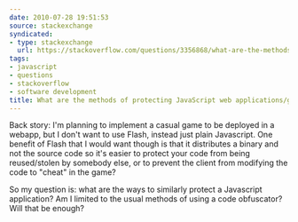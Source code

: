 ```yaml
---
date: 2010-07-28 19:51:53
source: stackexchange
syndicated:
- type: stackexchange
  url: https://stackoverflow.com/questions/3356868/what-are-the-methods-of-protecting-javascript-web-applications-games
tags:
- javascript
- questions
- stackoverflow
- software development
title: What are the methods of protecting JavaScript web applications/games?
---
```


Back story: I'm planning to implement a casual game to be deployed in a webapp, but I don't want to use Flash, instead just plain Javascript. One benefit of Flash that I would want though is that it distributes a binary and not the source code so it's easier to protect your code from being reused/stolen by somebody else, or to prevent the client from modifying the code to "cheat" in the game?

So my question is: what are the ways to similarly protect a Javascript application? Am I limited to the usual methods of using a code obfuscator? Will that be enough?